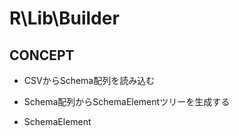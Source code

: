 R\Lib\Builder
========================================

CONCEPT
--------

- CSVからSchema配列を読み込む
- Schema配列からSchemaElementツリーを生成する

- SchemaElement
